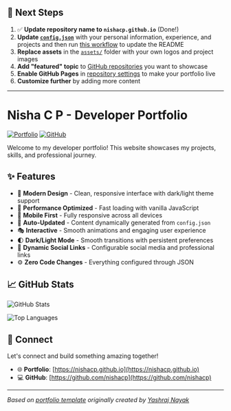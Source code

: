 ## 🚀 Next Steps

1. ✅ **Update repository name to `nishacp.github.io`** (Done!)
2. **Update [`config.json`](https://github.com/nishacp/nishacp.github.io/blob/main/config.json)** with your personal information, experience, and projects and then run [this workflow](https://github.com/nishacp/nishacp.github.io/actions/workflows/update-readme.yml) to update the README
3. **Replace assets** in the [`assets/`](https://github.com/nishacp/nishacp.github.io/tree/main/assets/) folder with your own logos and project images
4. **Add "featured" topic** to [GitHub repositories](https://github.com/nishacp?tab=repositories) you want to showcase
5. **Enable GitHub Pages** in [repository settings](https://github.com/nishacp/nishacp.github.io/settings/pages) to make your portfolio live
6. **Customize further** by adding more content

---

# Nisha C P - Developer Portfolio

<div align="left">
  
[![Portfolio](https://img.shields.io/badge/🌐_Visit_Portfolio-Live-brightgreen?style=for-the-badge)](https://nishacp.github.io)
[![GitHub](https://img.shields.io/badge/GitHub-Profile-181717?style=for-the-badge&logo=github)](https://github.com/nishacp)

</div>

Welcome to my developer portfolio! This website showcases my projects, skills, and professional journey.

## ✨ Features

- 🎨 **Modern Design** - Clean, responsive interface with dark/light theme support
- 🚀 **Performance Optimized** - Fast loading with vanilla JavaScript
- 📱 **Mobile First** - Fully responsive across all devices
- 🔄 **Auto-Updated** - Content dynamically generated from `config.json`
- 🎭 **Interactive** - Smooth animations and engaging user experience
- 🌓 **Dark/Light Mode** - Smooth transitions with persistent preferences
- 🔗 **Dynamic Social Links** - Configurable social media and professional links
- ⚙️ **Zero Code Changes** - Everything configured through JSON

## 📈 GitHub Stats

<div align="left">

![GitHub Stats](https://github-readme-stats.vercel.app/api?username=nishacp&theme=dark&hide_border=true&include_all_commits=true&count_private=true)

![Top Languages](https://github-readme-stats.vercel.app/api/top-langs/?username=nishacp&theme=dark&hide_border=true&include_all_commits=true&count_private=true&layout=compact)

</div>

## 🤝 Connect

Let's connect and build something amazing together!

- 🌐 **Portfolio**: [https://nishacp.github.io](https://nishacp.github.io)
- 💻 **GitHub**: [https://github.com/nishacp](https://github.com/nishacp)

---

*Based on [portfolio template](https://github.com/yashrajnayak/developer-portfolio) originally created by [Yashraj Nayak](https://github.com/yashrajnayak)*